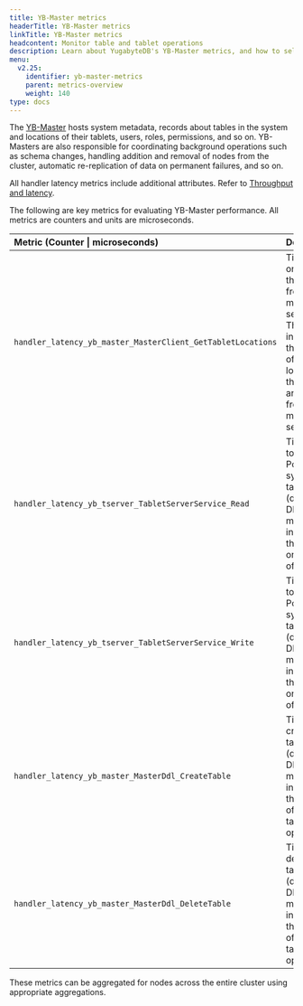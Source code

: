 ```yaml
---
title: YB-Master metrics
headerTitle: YB-Master metrics
linkTitle: YB-Master metrics
headcontent: Monitor table and tablet operations
description: Learn about YugabyteDB's YB-Master metrics, and how to select and use the metrics.
menu:
  v2.25:
    identifier: yb-master-metrics
    parent: metrics-overview
    weight: 140
type: docs
---
```


The [YB-Master](../../../../architecture/yb-master/) hosts system metadata, records about tables in the system and locations of their tablets, users, roles, permissions, and so on. YB-Masters are also responsible for coordinating background operations such as schema changes, handling addition and removal of nodes from the cluster, automatic re-replication of data on permanent failures, and so on.

All handler latency metrics include additional attributes. Refer to [Throughput and latency](../throughput/).

The following are key metrics for evaluating YB-Master performance. All metrics are counters and units are microseconds.

| Metric (Counter \| microseconds) | Description |
| :--- | :--- |
| `handler_latency_yb_master_MasterClient_GetTabletLocations` | Time spent on fetching the replicas from the master servers. This metric includes the number of times the locations of the replicas are fetched from the master server.
| `handler_latency_yb_tserver_TabletServerService_Read` | Time to read the PostgreSQL system tables (during DDL). This metric includes the count or number of reads.
| `handler_latency_yb_tserver_TabletServerService_Write` | Time to write the PostgreSQL system tables (during DDL). This metric includes the count or number of writes.
| `handler_latency_yb_master_MasterDdl_CreateTable` | Time to create a table (during DDL). This metric includes the count of create table operations.
| `handler_latency_yb_master_MasterDdl_DeleteTable` | Time to delete a table (during DDL). This metric includes the count of delete table operations.

<!-- | Metrics | Unit | Type | Description |
| :------ | :--- | :--- | :---------- |
| `handler_latency_yb_master_MasterClient_GetTabletLocations` | The number of microseconds spent on fetching the replicas from the master servers. This metric includes the number of times the locations of the replicas are fetched from the master server. |
| `handler_latency_yb_tserver_TabletServerService_Read` | The time in microseconds to read the PostgreSQL system tables (during DDL). This metric includes the count or number of reads. |
| `handler_latency_yb_tserver_TabletServerService_Write` | The time in microseconds to write the PostgreSQL system tables (during DDL). This metric includes the count or number of writes. |
| `handler_latency_yb_master_MasterDdl_CreateTable` | The time in microseconds to create a table (during DDL). This metric includes the count of create table operations.|
| `handler_latency_yb_master_MasterDdl_DeleteTable` | The time in microseconds to delete a table (during DDL). This metric includes the count of delete table operations.| -->

These metrics can be aggregated for nodes across the entire cluster using appropriate aggregations.

